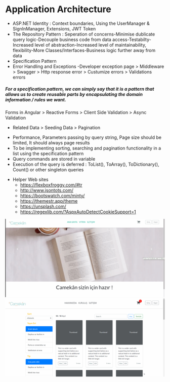 
# Application Architecture
* ASP.NET Identity : Context boundaries, Using the UserManager & SignInManager, Extensions, JWT Token
* The Repository Pattern : Seperation of concerns-Minimise dublicate query logic-Decouple business code from data access-Testabilty-Increased level of abstraction-Increased level of maintainability, flexibility-More Classes/Interfaces-Business logic further away from data <br>
* Specification Pattern
* Error Handling and Exceptions
    -Developer exception page > Middleware > Swagger > Http response error > Custumize errors > Validations errors
##### For a specification pattern, we can simply say that it is a pattern that allows us to create reusable parts by encapsulating the domain information / rules we want.
Forms in Angular > Reactive Forms > Client Side Validation > Async Validation
* Related Data > Seeding Data > Pagination
- Performance, Parameters passing by query string, Page size should be limited, It should always page results
- To be implementing sorting, searching and pagination functionality in a list using the specification pattern
- Query commands are stored in variable
- Execution of the query is deferred : ToList(), ToArray(), ToDictionary(), Count() or other singleton queries
* Helper Web sites
    - https://flexboxfroggy.com/#tr
    - http://www.jsontots.com/
    - https://bootswatch.com/minty/
    - https://themestr.app/theme
    - https://unsplash.com/
    - https://regexlib.com/?AspxAutoDetectCookieSupport=1

![APP-SignIn](https://github.com/NisanurBulut/Camekan/blob/master/Trailer_SignIn.gif)
![APP](https://github.com/NisanurBulut/Camekan/blob/master/Trailer.gif)